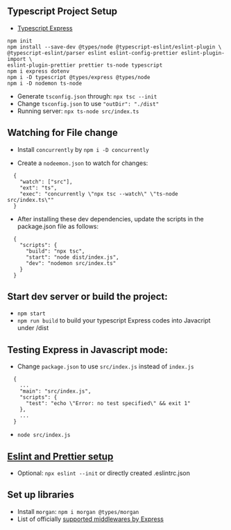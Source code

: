 ## Typescript Project Setup

- [Typescript Express](https://blog.logrocket.com/how-to-set-up-node-typescript-express/)

```
npm init
npm install --save-dev @types/node @typescript-eslint/eslint-plugin \
@typescript-eslint/parser eslint eslint-config-prettier eslint-plugin-import \
eslint-plugin-prettier prettier ts-node typescript
npm i express dotenv
npm i -D typescript @types/express @types/node
npm i -D nodemon ts-node
```

- Generate `tsconfig.json` through: `npx tsc --init`
- Change `tsconfig.json` to use `"outDir": "./dist"`
- Running server: `npx ts-node src/index.ts`

## Watching for File change

- Install `concurrently` by `npm i -D concurrently`

- Create a `nodeemon.json` to watch for changes:

```
  {
    "watch": ["src"],
    "ext": "ts",
    "exec": "concurrently \"npx tsc --watch\" \"ts-node src/index.ts\""
  }
```

- After installing these dev dependencies, update the scripts in the package.json file as follows:

```
  {
    "scripts": {
      "build": "npx tsc",
      "start": "node dist/index.js",
      "dev": "nodemon src/index.ts"
    }
  }
```

## Start dev server or build the project:

- `npm start`
- `npm run build` to build your typescript Express codes into Javacript under /dist

## Testing Express in Javascript mode:

- Change `package.json` to use `src/index.js` instead of `index.js`

```
  {
    ...
    "main": "src/index.js",
    "scripts": {
      "test": "echo \"Error: no test specified\" && exit 1"
    },
    ...
  }
```

- `node src/index.js`

## [Eslint and Prettier setup](https://mobisoftinfotech.com/resources/blog/set-up-node-and-express-js-project-from-scratch-with-typescript-eslint-and-prettier/)

- Optional: `npx eslint --init` or directly created .eslintrc.json

## Set up libraries

- Install `morgan`: `npm i morgan @types/morgan`
- List of officially [supported middlewares by Express](https://github.com/senchalabs/connect#middleware)
